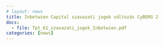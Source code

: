 ```yaml
---
# layout: news
title: Inbetwien Capital szavazati jogok változás CyBERG 2
docs:
  - file: Tpt_61_szavazati_jogok_Inbetwien.pdf
categories: [news]
---
```

